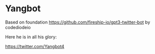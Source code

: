 # Yangbot

Based on foundation https://github.com/fireship-io/gpt3-twitter-bot by codediodeio

Here he is in all his glory:

https://twitter.com/Yangbot4
